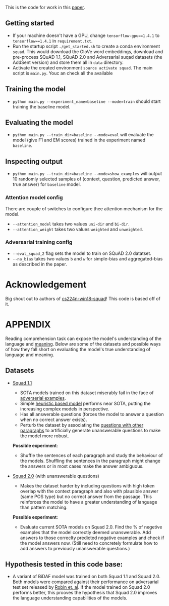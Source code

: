 This is the code for work in this [paper]. 

## Getting started
- If your machine doesn't have a GPU, change `tensorflow-gpu==1.4.1` to `tensorflow==1.4.1` in `requirement.txt`.
- Run the startup script `./get_started.sh` to create a conda environment `squad`. This would download the GloVe word embeddings, download and pre-process SQuAD 1.1, SQuAD 2.0 and Adversarial suqad datasets (the AddSent version) and store them all in `data` directory. 
- Activate the created environment `source activate squad`. The main script is `main.py`. Youc an check all the available 

## Training the model
- `python main.py --experiment_name=baseline --mode=train` should start training the baseline model.
## Evaluating the model
- `python main.py --train_dir=baseline --mode=eval` will evaluate the model (give F1 and EM scores) trained in the experiment named `baseline`.
## Inspecting output
- `python main.py --train_dir=baseline --mode=show_examples` will output 10 randomly selected samples of (context, question, predicted answer, true answer) for `baseline` model.

### Attention model config
There are couple of switches to configure thee attention mechanism for the model.
- `--attention_model` takes two values `uni-dir` and `bi-dir`.
- `--attention_weight` takes two values `weighted` and `unweighted`.
### Adversarial training config
- `--eval_squad_2` flag sets the model to train on SQuAD 2.0 datatset.
- `--na_bias` takes two values `b` and `w` for simple-bias and aggregated-bias as described in the paper.

# Acknowledgement
Big shout out to authors of [cs224n-win18-squad]! This code is based off of it.

# APPENDIX

Reading comprehension task can expose the model's understanding of the language and [meaning](https://plato.stanford.edu/entries/meaning/). Below are some of the datasets and possible ways of how they fall short on evaluating the model's true understanding of language and meaning.

## Datasets
- [Squad 1.1][1]
  * SOTA models trained on this dataset miserably fail in the face of [adverserial examples].
  * Simple [heuristic based model] performs near SOTA, putting the increasing complex models in perspective.
  * Has all answerable questions (forces the model to answer a question when no correct answer exists).
  * Perturb the dataset by associating the [questions with other paragraphs] to artificially generate unanswerable questions to make the model more robust.
  
  **Possible experiment**: 
  * Shuffle the sentences of each paragraph and study the behaviour of the models. Shuffling the sentences in the paragraph might change the answers or in most cases make the answer ambiguous.
- [Squad 2.0][2] (with unanswerable questions)
  * Makes the dataset harder by including questions with high token overlap with the context paragraph and also with plausible answer (same POS type) but no correct answer from the passage. This reinforces the model to have a greater understanding of language than pattern matching.
  
  **Possible experiment**: 
  * Evaluate current SOTA models on Squad 2.0. Find the % of negetive examples that the model correctly deemed unanswerable. Add answers to those correclty predicted negative examples and check if the model answers now. (Still need to concretely formulate how to add answers to previously unanswerable questions.)

## Hypothesis tested in this code base:
* A variant of BiDAF model was trained on both Squad 1.1 and Squad 2.0. Both models were compared against their performance on adversarial test set released by [Robin et. al]. If the model trained on Squad 2.0 performs better, this prooves the hypothesis that Squad 2.0 improves the language understanding capabilities of the models.
 
 [1]: https://arxiv.org/abs/1606.05250
 [2]: https://arxiv.org/abs/1806.03822
 [adverserial examples]: https://arxiv.org/abs/1707.07328
 [Robin et. al]: https://arxiv.org/abs/1707.07328
 [heuristic based model]: https://arxiv.org/abs/1703.04816
 [questions with other paragraphs]: https://arxiv.org/pdf/1710.10723.pdf
 [cs224n-win18-squad]: https://github.com/abisee/cs224n-win18-squad 
 [paper]: https://drive.google.com/file/d/1Y-cmOsCboaB8R-1QbykbjVM3h-xhywsY/view?usp=sharing

